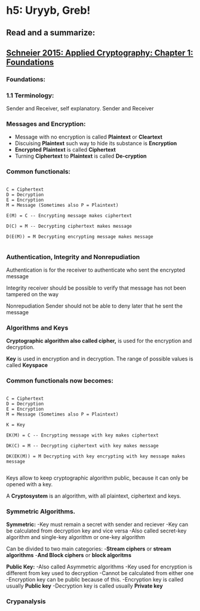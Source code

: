 # h5: Uryyb, Greb!

## Read and a summarize: 

## [Schneier 2015: Applied Cryptography: Chapter 1: Foundations](https://www.oreilly.com/library/view/applied-cryptography-protocols/9781119096726/08_chap01.html#chap01-sec006)

### Foundations:

### 1.1 Terminology:
Sender and Receiver, self explanatory. Sender and Receiver

### Messages and Encryption:
- Message with no encryption is called **Plaintext** or **Cleartext**
- Discuising **Plaintext** such way to hide its substance is **Encryption**
- **Encrypted** **Plaintext** is called **Ciphertext**
- Turning **Ciphertext** to **Plaintext** is called **De-cryption**

### Common functionals:
```

C = Ciphertext
D = Decryption
E = Encryption
M = Message (Sometimes also P = Plaintext)

E(M) = C -- Encrypting message makes ciphertext

D(C) = M -- Decrypting ciphertext makes message

D(E(M)) = M Decrypting encrypting message makes message
 
```

### Authentication, Integrity and Nonrepudiation

Authentication is for the receiver to authenticate who sent the encrypted message

Integrity receiver should be possible to verify that message has not been tampered on the way

Nonrepudiation Sender should not be able to deny later that he sent the message

### Algorithms and Keys

**Cryptographic algorithm also called cipher,** is used for the encryption and decryption.

**Key** is used in encryption and in decryption. The range of possible values is called **Keyspace**

### Common functionals now becomes:
```

C = Ciphertext
D = Decryption
E = Encryption
M = Message (Sometimes also P = Plaintext)

K = Key

EK(M) = C -- Encrypting message with key makes ciphertext

DK(C) = M -- Decrypting ciphertext with key makes message

DK(EK(M)) = M Decrypting with key encrypting with key message makes message
 
```

Keys allow to keep cryptographic algorithm public, because it can only be opened with a key.

A **Cryptosystem** is an algorithm, with all plaintext, ciphertext and keys.

### Symmetric Algorithms.

**Symmetric:**
-Key must remain a secret with sender and reciever
-Key can be calculated from decryption key and vice versa
-Also called secret-key algorithm and single-key algorithm or one-key algorithm

Can be divided to two main categories:
-**Stream ciphers** or **stream algorithms**
-**And Block ciphers** or **block algoritms**

**Public Key:**
-Also called Asymmetric algorithms
-Key used for encryption is different from key used to decryption
-Cannot be calculated from either one
-Encryption key can be public because of this.
-Encryption key is called usually **Public key**
-Decryption key is called usually **Private key**


### Crypanalysis